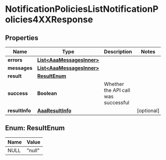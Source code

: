 

# NotificationPoliciesListNotificationPolicies4XXResponse


## Properties

| Name | Type | Description | Notes |
|------------ | ------------- | ------------- | -------------|
|**errors** | [**List&lt;AaaMessagesInner&gt;**](AaaMessagesInner.md) |  |  |
|**messages** | [**List&lt;AaaMessagesInner&gt;**](AaaMessagesInner.md) |  |  |
|**result** | [**ResultEnum**](#ResultEnum) |  |  |
|**success** | **Boolean** | Whether the API call was successful |  |
|**resultInfo** | [**AaaResultInfo**](AaaResultInfo.md) |  |  [optional] |



## Enum: ResultEnum

| Name | Value |
|---- | -----|
| NULL | &quot;null&quot; |



